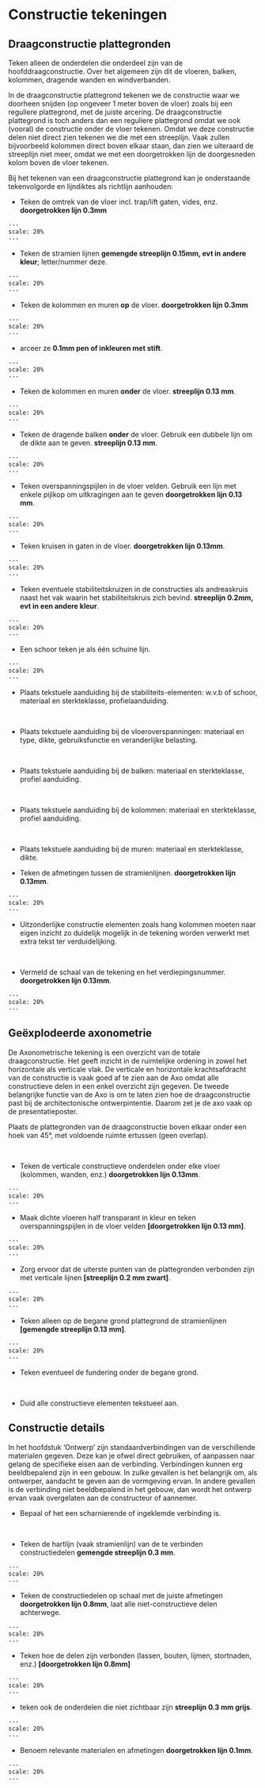 # Constructie tekeningen

## Draagconstructie plattegronden

Teken alleen de onderdelen die onderdeel zijn van de hoofddraagconstructie. Over het algemeen zijn dit de vloeren, balken, kolommen, dragende wanden en windverbanden.

In de draagconstructie plattegrond tekenen we de constructie waar we doorheen snijden (op ongeveer 1 meter boven de vloer) zoals bij een reguliere plattegrond, met de juiste arcering. De draagconstructie plattegrond is toch anders dan een reguliere plattegrond omdat we ook (vooral) de constructie onder de vloer tekenen. Omdat we deze constructie delen niet direct zien tekenen we die met een streeplijn. Vaak zullen bijvoorbeeld kolommen direct boven elkaar staan, dan zien we uiteraard de streeplijn niet meer, omdat we met een doorgetrokken lijn de doorgesneden kolom boven de vloer tekenen.

Bij het tekenen van een draagconstructie plattegrond kan je onderstaande tekenvolgorde en lijndiktes als richtlijn aanhouden:

- Teken de omtrek van de vloer incl. trap/lift gaten, vides, enz. 
**doorgetrokken lijn 0.3mm**
```{figure} Images/LijnsoortenVDM_Tekengebied4.png
---
scale: 20%
---
```

- Teken de stramien lijnen 
**gemengde streeplijn 0.15mm, evt in andere kleur**; letter/nummer deze.
```{figure} Images/LijnsoortenVDM_Tekengebied5.png
---
scale: 20%
---
```

- Teken de kolommen en muren **op** de vloer. 
**doorgetrokken lijn 0.3mm** 
```{figure} Images/LijnsoortenVDM_Tekengebied6.png
---
scale: 20%
---
```

- arceer ze **0.1mm pen of inkleuren met stift**.
```{figure} Images/LijnsoortenVDM_Tekengebied7.png
---
scale: 20%
---
```

- Teken de kolommen en muren **onder** de vloer. 
**streeplijn 0.13 mm**.
```{figure} Images/LijnsoortenVDM_Tekengebied8.png
---
scale: 20%
---
```

- Teken de dragende balken **onder** de vloer. Gebruik een dubbele lijn om de dikte aan te geven. 
**streeplijn 0.13 mm**.
```{figure} Images/LijnsoortenVDM_Tekengebied9.png
---
scale: 20%
---
```

- Teken overspanningspijlen in de vloer velden. Gebruik een lijn met enkele pijlkop om uitkragingen aan te geven 
**doorgetrokken lijn 0.13 mm**.
```{figure} Images/LijnsoortenVDM_Tekengebied10.png
---
scale: 20%
---
```

- Teken kruisen in gaten in de vloer. 
**doorgetrokken lijn 0.13mm**.
```{figure} Images/LijnsoortenVDM_Tekengebied11.png
---
scale: 20%
---
```

- Teken eventuele stabiliteitskruizen in de constructies als andreaskruis naast het vak waarin het stabiliteitskruis zich bevind. 
**streeplijn 0.2mm, evt in een andere kleur**. 
```{figure} Images/LijnsoortenVDM_Tekengebied12.png
---
scale: 20%
---
```

- Een schoor teken je als één schuine lijn.
```{figure} Images/LijnsoortenVDM_Tekengebied13.png
---
scale: 20%
---
```

- Plaats tekstuele aanduiding bij de stabiliteits-elementen: w.v.b of schoor, materiaal en sterkteklasse, profielaanduiding.

<br>

- Plaats tekstuele aanduiding bij de vloeroverspanningen: materiaal en type, dikte, gebruiksfunctie en veranderlijke belasting.

<br>

- Plaats tekstuele aanduiding bij de balken: materiaal en sterkteklasse, profiel aanduiding.

<br>

- Plaats tekstuele aanduiding bij de kolommen: materiaal en sterkteklasse, profiel aanduiding.

<br>

- Plaats tekstuele aanduiding bij de muren: materiaal en sterkteklasse, dikte.

- Teken de afmetingen tussen de stramienlijnen. 
**doorgetrokken lijn 0.13mm**.
```{figure} Images/LijnsoortenVDM_Tekengebied14.png
---
scale: 20%
---
```

- Uitzonderlijke constructie elementen zoals hang kolommen moeten naar eigen inzicht zo duidelijk mogelijk in de tekening worden verwerkt met extra tekst ter verduidelijking.

<br>

- Vermeld de schaal van de tekening en het verdiepingsnummer. 
**doorgetrokken lijn 0.13mm**.
```{figure} Images/LijnsoortenVDM_Tekengebied15.png
---
scale: 20%
---
```


## Geëxplodeerde axonometrie

De Axonometrische tekening is een overzicht van de totale draagconstructie. Het geeft inzicht in de ruimtelijke ordening in zowel het horizontale als verticale vlak. De verticale en horizontale krachtsafdracht van de constructie is vaak goed af te zien aan de Axo omdat alle constructieve delen in een enkel overzicht zijn gegeven. De tweede belangrijke functie van de Axo is om te laten zien hoe de draagconstructie past bij de architectonische ontwerpintentie. Daarom zet je de axo vaak op de presentatieposter.

Plaats de plattegronden van de draagconstructie boven elkaar onder een hoek van 45°, met voldoende ruimte ertussen (geen overlap).

<br>

- Teken de verticale constructieve onderdelen onder elke vloer (kolommen, wanden, enz.) 
**doorgetrokken lijn 0.13mm**.
```{figure} Images/LijnsoortenVDM_Tekengebied16.png
---
scale: 20%
---
```

- Maak dichte vloeren half transparant in kleur en teken overspanningspijlen in de vloer velden 
**[doorgetrokken lijn 0.13 mm]**.
```{figure} Images/LijnsoortenVDM_Tekengebied17.png
---
scale: 20%
---
```

- Zorg ervoor dat de uiterste punten van de plattegronden verbonden zijn met verticale lijnen 
**[streeplijn 0.2 mm zwart]**.
```{figure} Images/LijnsoortenVDM_Tekengebied18.png
---
scale: 20%
---
```

- Teken alleen op de begane grond plattegrond de stramienlijnen 
**[gemengde streeplijn 0.13 mm]**.
```{figure} Images/LijnsoortenVDM_Tekengebied19.png
---
scale: 20%
---
```

- Teken eventueel de fundering onder de begane grond.

<br>

- Duid alle constructieve elementen tekstueel aan.

## Constructie details

In het hoofdstuk ‘Ontwerp’ zijn standaardverbindingen van de verschillende materialen gegeven. Deze kan je ofwel direct gebruiken, of aanpassen naar gelang de specifieke eisen aan de verbinding. Verbindingen kunnen erg beeldbepalend zijn in een gebouw. In zulke gevallen is het belangrijk om, als ontwerper, aandacht te geven aan de vormgeving ervan. In andere gevallen is de verbinding niet beeldbepalend in het gebouw, dan wordt het ontwerp ervan vaak overgelaten aan de constructeur of aannemer.

- Bepaal of het een scharnierende of ingeklemde verbinding is.

<br>

- Teken de hartlijn (vaak stramienlijn) van de te verbinden constructiedelen 
**gemengde streeplijn 0.3 mm**.
```{figure} Images/LijnsoortenVDM_Tekengebied22.png
---
scale: 20%
---
```

- Teken de constructiedelen op schaal met de juiste afmetingen 
**doorgetrokken lijn 0.8mm**, laat alle niet-constructieve delen achterwege.
```{figure} Images/LijnsoortenVDM_Tekengebied21.png
---
scale: 20%
---
```

- Teken hoe de delen zijn verbonden (lassen, bouten, lijmen, stortnaden, enz.) 
**[doorgetrokken lijn 0.8mm]**
```{figure} Images/LijnsoortenVDM_Tekengebied21.png
---
scale: 20%
---
```

- teken ook de onderdelen die niet zichtbaar zijn 
**streeplijn 0.3 mm grijs**.
```{figure} Images/LijnsoortenVDM_Tekengebied22.png
---
scale: 20%
---
```

- Benoem relevante materialen en afmetingen 
**doorgetrokken lijn 0.1mm**.
```{figure} Images/LijnsoortenVDM_Tekengebied23.png
---
scale: 20%
---
```